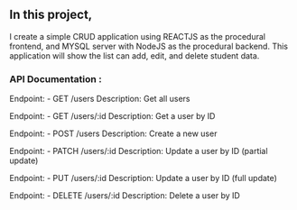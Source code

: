## In this project, 
I create a simple CRUD application using REACTJS as the procedural frontend, and MYSQL server with NodeJS as the procedural backend. This application will show the list can add, edit, and delete student data. 

### API Documentation :

Endpoint: - GET /users
Description: Get all users

Endpoint: - GET /users/:id
Description: Get a user by ID

Endpoint: - POST /users
Description: Create a new user

Endpoint: - PATCH /users/:id
Description: Update a user by ID (partial update)

Endpoint: - PUT /users/:id
Description: Update a user by ID (full update)

Endpoint: - DELETE /users/:id
Description: Delete a user by ID
